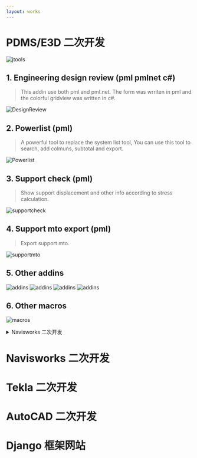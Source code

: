 ```yaml
---
layout: works
---
```


# PDMS/E3D 二次开发

![jtools](/media/pdms-jtools.png)

## 1. Engineering design review (pml pmlnet c#)
> This addin use both pml and pml.net. The form was wrriten in pml and the colorful gridview was written in c#.

![DesignReview](/media/pdms-design_review.png)



## 2. Powerlist (pml)

> A powerful tool to replace the system list tool, You can use this tool to search, add colmuns, subtotal and export.

![Powerlist](/media/pdms-powerlist.png)


## 3. Support check (pml)

> Show support displacement and other info according to stress calculation.

![supportcheck](/media/pdms-supportcheck.png)

## 4. Support mto export (pml)

> Export support mto.

![supportmto](/media/pdms-support_mto.png)

## 5. Other addins

![addins](/media/pdms-isodraft.png)
![addins](/media/pdms-isorevision.png)
![addins](/media/pdms-history.png)
![addins](/media/pdms-quicksection.png)

## 6. Other macros

![macros](/media/pdms-macros.png)

<details>
  <summary>Navisworks 二次开发</summary>
<div class="image"><img src="/media/pdms-isorevision.png" alt=""></div>
![addins](/media/pdms-isorevision.png)
</details>

# Navisworks 二次开发

# Tekla 二次开发

# AutoCAD 二次开发

# Django 框架网站